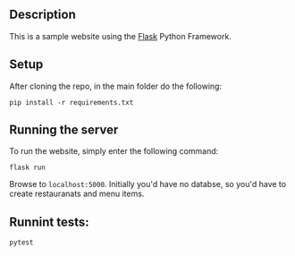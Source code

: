 ## Description
This is a sample website using the [Flask](https://flask.palletsprojects.com/en/1.1.x/) Python Framework.

## Setup
After cloning the repo, in the main folder do the following:
```
pip install -r requirements.txt
```
## Running the server
To run the website, simply enter the following command:
```
flask run
```
Browse to `localhost:5000`. Initially you'd have no databse, so you'd have to create restauranats and menu items.
## Runnint tests:
```
pytest
```